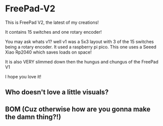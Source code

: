 # FreePad-V2

This is FreePad V2, the latest of my creations!

It contains 15 switches and one rotary encoder! 

You may ask whats v1? well v1 was a 5x3 layout with 3 of the 15 switches being a rotary encoder. It used a raspberry pi pico. This one uses a Seeed Xiao Rp2040 which saves loads on space!

It is also VERY slimmed down then the hungus and chungus of the FreePad V1

I hope you love it!

## Who doesn't love a little visuals?

## BOM (Cuz otherwise how are you gonna make the damn thing?!)
